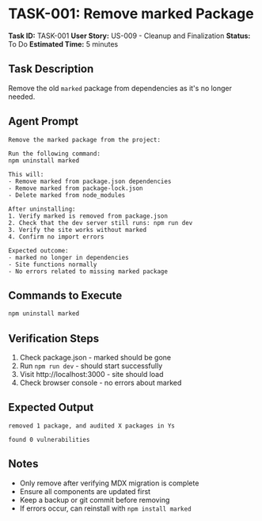 # TASK-001: Remove marked Package

**Task ID:** TASK-001
**User Story:** US-009 - Cleanup and Finalization
**Status:** To Do
**Estimated Time:** 5 minutes

## Task Description

Remove the old `marked` package from dependencies as it's no longer needed.

## Agent Prompt

```
Remove the marked package from the project:

Run the following command:
npm uninstall marked

This will:
- Remove marked from package.json dependencies
- Remove marked from package-lock.json
- Delete marked from node_modules

After uninstalling:
1. Verify marked is removed from package.json
2. Check that the dev server still runs: npm run dev
3. Verify the site works without marked
4. Confirm no import errors

Expected outcome:
- marked no longer in dependencies
- Site functions normally
- No errors related to missing marked package
```

## Commands to Execute

```bash
npm uninstall marked
```

## Verification Steps

1. Check package.json - marked should be gone
2. Run `npm run dev` - should start successfully
3. Visit http://localhost:3000 - site should load
4. Check browser console - no errors about marked

## Expected Output

```
removed 1 package, and audited X packages in Ys

found 0 vulnerabilities
```

## Notes

- Only remove after verifying MDX migration is complete
- Ensure all components are updated first
- Keep a backup or git commit before removing
- If errors occur, can reinstall with `npm install marked`
